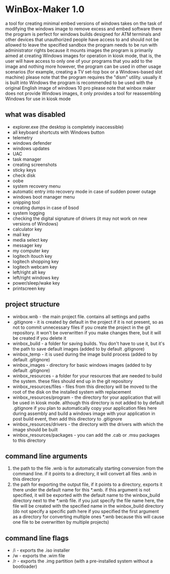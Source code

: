 # WinBox-Maker 1.0
a tool for creating minimal embed versions of windows
takes on the task of modifying the windows image to remove excess and embed software there
the program is perfect for windows builds designed for ATM terminals and other devices that unauthorized people have access to and should not be allowed to leave the specified sandbox
the program needs to be run with administrator rights because it mounts images
the program is primarily aimed at creating Windows images for operation in kiosk mode, that is, the user will have access to only one of your programs that you add to the image and nothing more
however, the program can be used in other usage scenarios (for example, creating a TV set-top box or a Windows-based slot machine)
please note that the program requires the "dism" utility. usually it is built into Windows
the program is recommended to be used with the original English image of windows 10 pro
please note that winbox maker does not provide Windows images, it only provides a tool for reassembling Windows for use in kiosk mode

## what was disabled
* explorer.exe (the desktop is completely inaccessible)
* all keyboard shortcuts with Windows button
* telemetry
* windows defender
* windows updates
* UAC
* task manager
* creating screenshots
* sticky keys
* check disk
* oobe
* system recovery menu
* automatic entry into recovery mode in case of sudden power outage
* windows boot manager menu
* snipping tool
* creating dumps in case of bsod
* system logging
* checking the digital signature of drivers (it may not work on new versions of Windows)
* calculator key
* mail key
* media select key
* messager key
* my computer key
* logitech itouch key
* logitech shopping key
* logitech webcam key
* left/right alt key
* left/right windows key
* power/sleep/wake key
* printscreen key

## project structure
* winbox.wnb - the main project file. contains all settings and paths
* .gitignore - it is created by default in the project if it is not present, so as not to commit unnecessary files if you create the project in the git repository. it won't be overwritten if you make changes there, but it will be created if you delete it
* winbox_build - a folder for saving builds. You don't have to use it, but it's the path to save default images (added to by default .gitignore)
* winbox_temp - it is used during the image build process (added to by default .gitignore)
* winbox_images - directory for basic windows images (added to by default .gitignore)
* winbox_resources - a folder for your resources that are needed to build the system. these files should end up in the git repository
* winbox_resources/files - files from this directory will be moved to the root of the disk on the installed system with replacement
* winbox_resources/program - the directory for your application that will be used in kiosk mode. although this directory is not added to by default .gitignore if you plan to automatically copy your application files here during assembly and build a windows image with your application in post build event, then add this directory to .gitignore
* winbox_resources/drivers - the directory with the drivers with which the image should be built
* winbox_resources/packages - you can add the .cab or .msu packages to this directory

## command line arguments
1. the path to the file .wnb is for automatically starting conversion from the command line. if it points to a directory, it will convert all files .wnb in this directory
2. the path for exporting the output file, if it points to a directory, exports it there under the default name for this *.wnb. if this argument is not specified, it will be exported with the default name to the winbox_build directory next to the *.wnb file. if you just specify the file name here, the file will be created with the specified name in the winbox_build directory (do not specify a specific path here if you specified the first argument as a directory for converting multiple ones *.wnb because this will cause one file to be overwritten by multiple projects)

## command line flags
* /i - exports the .iso installer
* /w - exports the .wim file
* /r - exports the .img partition (with a pre-installed system without a bootloader)